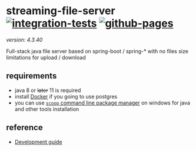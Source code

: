 # streaming-file-server <!-- [![build](https://travis-ci.org/daggerok/streaming-file-server.svg?branch=master)](https://travis-ci.org/daggerok/streaming-file-server) --> [![integration-tests](https://github.com/daggerok/streaming-file-server/workflows/integration-tests/badge.svg)](https://github.com/daggerok/streaming-file-server/actions) [![github-pages](https://github.com/daggerok/streaming-file-server/actions/workflows/github-pages.yml/badge.svg)](https://github.com/daggerok/streaming-file-server/actions/workflows/github-pages.yml)
_version: 4.3.40_

Full-stack java file server based on spring-boot / spring-* with no files size limitations for upload / download

## requirements

- java 8 or ~~later~~ 11 is required
- install [Docker](https://docs.docker.com/install/) if you going to use postgres
- you can use [`scoop` command line package manager](https://scoop.sh) on windows for java and other tools installation

## reference
<!--
- [Reference documentation](http://daggerok.github.io/streaming-file-server)
- [Installation guide](./INSTALL.md)
-->
- [Development guide](./DEVELOPMENT.md)
<!--
- [Features](./FEATURES.md)
- [TODO](./TODO.md)
-->
